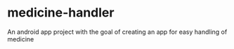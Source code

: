 # medicine-handler
An android app project with the goal of creating an app for easy handling of medicine
